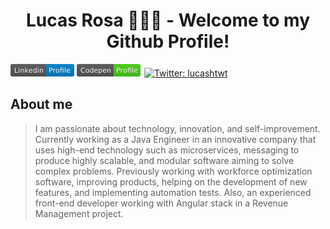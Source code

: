 <h1 align="center">Lucas Rosa 👨🏻‍💻 - Welcome to my Github Profile!</h1>
<p>
    <a href="https://www.linkedin.com/in/lucas-r-a4020796/" target="_blank">
    <svg xmlns="http://www.w3.org/2000/svg" xmlns:xlink="http://www.w3.org/1999/xlink" width="102" height="20" role="img" aria-label="Linkedin: Profile"><title>Linkedin: Profile</title><linearGradient id="s" x2="0" y2="100%"><stop offset="0" stop-color="#bbb" stop-opacity=".1"/><stop offset="1" stop-opacity=".1"/></linearGradient><clipPath id="r"><rect width="102" height="20" rx="3" fill="#fff"/></clipPath><g clip-path="url(#r)"><rect width="57" height="20" fill="#555"/><rect x="57" width="45" height="20" fill="#007ec6"/><rect width="102" height="20" fill="url(#s)"/></g><g fill="#fff" text-anchor="middle" font-family="Verdana,Geneva,DejaVu Sans,sans-serif" text-rendering="geometricPrecision" font-size="110"><text aria-hidden="true" x="295" y="150" fill="#010101" fill-opacity=".3" transform="scale(.1)" textLength="470">Linkedin</text><text x="295" y="140" transform="scale(.1)" fill="#fff" textLength="470">Linkedin</text><text aria-hidden="true" x="785" y="150" fill="#010101" fill-opacity=".3" transform="scale(.1)" textLength="350">Profile</text><text x="785" y="140" transform="scale(.1)" fill="#fff" textLength="350">Profile</text></g></svg></a>
    <a href="https://codepen.io/Lucas-Rosa" target="_blank">
    <svg xmlns="http://www.w3.org/2000/svg" xmlns:xlink="http://www.w3.org/1999/xlink" width="104" height="20" role="img" aria-label="Codepen: Profile"><title>Codepen: Profile</title><linearGradient id="s" x2="0" y2="100%"><stop offset="0" stop-color="#bbb" stop-opacity=".1"/><stop offset="1" stop-opacity=".1"/></linearGradient><clipPath id="r"><rect width="104" height="20" rx="3" fill="#fff"/></clipPath><g clip-path="url(#r)"><rect width="59" height="20" fill="#555"/><rect x="59" width="45" height="20" fill="#4c1"/><rect width="104" height="20" fill="url(#s)"/></g><g fill="#fff" text-anchor="middle" font-family="Verdana,Geneva,DejaVu Sans,sans-serif" text-rendering="geometricPrecision" font-size="110"><text aria-hidden="true" x="305" y="150" fill="#010101" fill-opacity=".3" transform="scale(.1)" textLength="490">Codepen</text><text x="305" y="140" transform="scale(.1)" fill="#fff" textLength="490">Codepen</text><text aria-hidden="true" x="805" y="150" fill="#010101" fill-opacity=".3" transform="scale(.1)" textLength="350">Profile</text><text x="805" y="140" transform="scale(.1)" fill="#fff" textLength="350">Profile</text></g></svg></a>
  <a href="https://twitter.com/lucashtwt" target="_blank">
    <img alt="Twitter: lucashtwt" src="https://img.shields.io/twitter/follow/lucashtwt.svg?style=social" />
  </a>
</p>

## About me

> I am passionate about technology, innovation, and self-improvement. Currently working as a Java Engineer in an innovative company that uses high-end technology such as microservices, messaging to produce highly scalable, and modular software aiming to solve complex problems. Previously working with workforce optimization software, improving products, helping on the development of new features, and implementing automation tests. Also, an experienced front-end developer working with Angular stack in a Revenue Management project.
